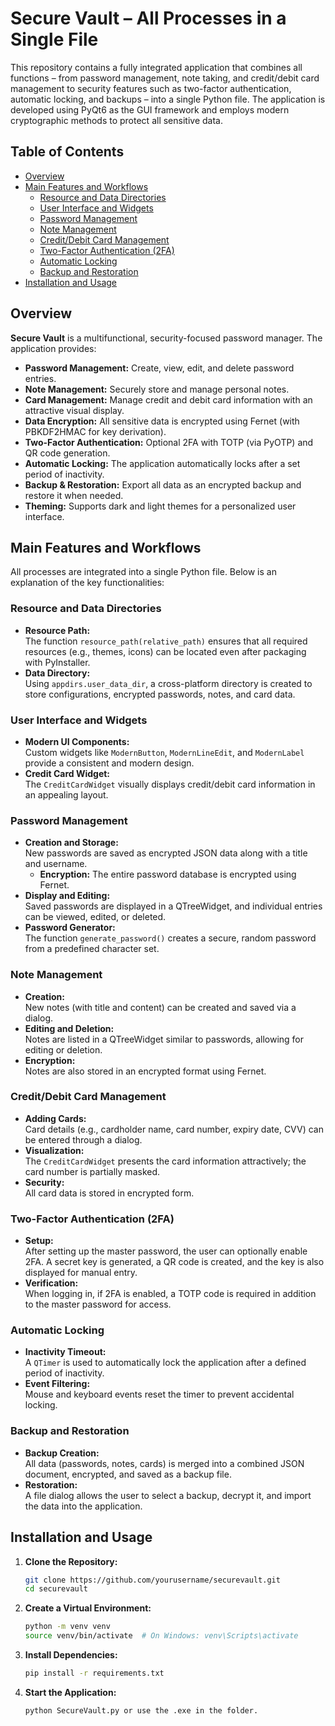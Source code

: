 # Secure Vault – All Processes in a Single File

This repository contains a fully integrated application that combines all functions – from password management, note taking, and credit/debit card management to security features such as two-factor authentication, automatic locking, and backups – into a single Python file. The application is developed using PyQt6 as the GUI framework and employs modern cryptographic methods to protect all sensitive data.

## Table of Contents

- [Overview](#overview)
- [Main Features and Workflows](#main-features-and-workflows)
  - [Resource and Data Directories](#resource-and-data-directories)
  - [User Interface and Widgets](#user-interface-and-widgets)
  - [Password Management](#password-management)
  - [Note Management](#note-management)
  - [Credit/Debit Card Management](#creditdebit-card-management)
  - [Two-Factor Authentication (2FA)](#two-factor-authentication-2fa)
  - [Automatic Locking](#automatic-locking)
  - [Backup and Restoration](#backup-and-restoration)
- [Installation and Usage](#installation-and-usage)

## Overview

**Secure Vault** is a multifunctional, security-focused password manager. The application provides:

- **Password Management:** Create, view, edit, and delete password entries.
- **Note Management:** Securely store and manage personal notes.
- **Card Management:** Manage credit and debit card information with an attractive visual display.
- **Data Encryption:** All sensitive data is encrypted using Fernet (with PBKDF2HMAC for key derivation).
- **Two-Factor Authentication:** Optional 2FA with TOTP (via PyOTP) and QR code generation.
- **Automatic Locking:** The application automatically locks after a set period of inactivity.
- **Backup & Restoration:** Export all data as an encrypted backup and restore it when needed.
- **Theming:** Supports dark and light themes for a personalized user interface.

## Main Features and Workflows

All processes are integrated into a single Python file. Below is an explanation of the key functionalities:

### Resource and Data Directories

- **Resource Path:**  
  The function `resource_path(relative_path)` ensures that all required resources (e.g., themes, icons) can be located even after packaging with PyInstaller.
- **Data Directory:**  
  Using `appdirs.user_data_dir`, a cross-platform directory is created to store configurations, encrypted passwords, notes, and card data.

### User Interface and Widgets

- **Modern UI Components:**  
  Custom widgets like `ModernButton`, `ModernLineEdit`, and `ModernLabel` provide a consistent and modern design.
- **Credit Card Widget:**  
  The `CreditCardWidget` visually displays credit/debit card information in an appealing layout.

### Password Management

- **Creation and Storage:**  
  New passwords are saved as encrypted JSON data along with a title and username.  
  - **Encryption:** The entire password database is encrypted using Fernet.
- **Display and Editing:**  
  Saved passwords are displayed in a QTreeWidget, and individual entries can be viewed, edited, or deleted.
- **Password Generator:**  
  The function `generate_password()` creates a secure, random password from a predefined character set.

### Note Management

- **Creation:**  
  New notes (with title and content) can be created and saved via a dialog.
- **Editing and Deletion:**  
  Notes are listed in a QTreeWidget similar to passwords, allowing for editing or deletion.
- **Encryption:**  
  Notes are also stored in an encrypted format using Fernet.

### Credit/Debit Card Management

- **Adding Cards:**  
  Card details (e.g., cardholder name, card number, expiry date, CVV) can be entered through a dialog.
- **Visualization:**  
  The `CreditCardWidget` presents the card information attractively; the card number is partially masked.
- **Security:**  
  All card data is stored in encrypted form.

### Two-Factor Authentication (2FA)

- **Setup:**  
  After setting up the master password, the user can optionally enable 2FA. A secret key is generated, a QR code is created, and the key is also displayed for manual entry.
- **Verification:**  
  When logging in, if 2FA is enabled, a TOTP code is required in addition to the master password for access.

### Automatic Locking

- **Inactivity Timeout:**  
  A `QTimer` is used to automatically lock the application after a defined period of inactivity.
- **Event Filtering:**  
  Mouse and keyboard events reset the timer to prevent accidental locking.

### Backup and Restoration

- **Backup Creation:**  
  All data (passwords, notes, cards) is merged into a combined JSON document, encrypted, and saved as a backup file.
- **Restoration:**  
  A file dialog allows the user to select a backup, decrypt it, and import the data into the application.

## Installation and Usage

1. **Clone the Repository:**

   ```bash
   git clone https://github.com/yourusername/securevault.git
   cd securevault

2. **Create a Virtual Environment:**

   ```bash
   python -m venv venv
   source venv/bin/activate  # On Windows: venv\Scripts\activate

3. **Install Dependencies:**

   ```bash
   pip install -r requirements.txt

4. **Start the Application:**

   ```bash
   python SecureVault.py or use the .exe in the folder.

